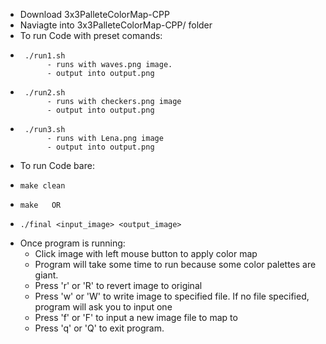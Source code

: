 - Download 3x3PalleteColorMap-CPP
- Naviagte into 3x3PalleteColorMap-CPP/ folder
- To run Code with preset comands:
-      ./run1.sh
            - runs with waves.png image.
            - output into output.png
-      ./run2.sh
            - runs with checkers.png image
            - output into output.png
-      ./run3.sh 
            - runs with Lena.png image
            - output into output.png
- To run Code bare:
-     make clean
-     make   OR
-     ./final <input_image> <output_image>


- Once program is running:
  - Click image with left mouse button to apply color map
  - Program will take some time to run because some color palettes are giant.
  - Press 'r' or 'R' to revert image to original
  - Press 'w' or 'W' to write image to specified file. If no file specified, program will ask you to input one
  - Press 'f' or 'F' to input a new image file to map to
  - Press 'q' or 'Q' to exit program.
